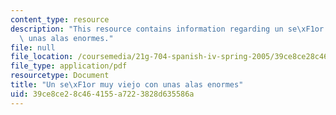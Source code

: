 ```yaml
---
content_type: resource
description: "This resource contains information regarding un se\xF1or muy viejo con\
  \ unas alas enormes."
file: null
file_location: /coursemedia/21g-704-spanish-iv-spring-2005/39ce8ce28c464155a7223828d635586a_MIT21G_704S05_imperfect_su.pdf
file_type: application/pdf
resourcetype: Document
title: "Un se\xF1or muy viejo con unas alas enormes"
uid: 39ce8ce2-8c46-4155-a722-3828d635586a
---
```

